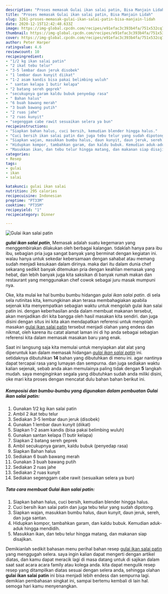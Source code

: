 ```yaml
---
description: "Proses memasak Gulai ikan salai patin, Bisa Manjain Lidah"
title: "Proses memasak Gulai ikan salai patin, Bisa Manjain Lidah"
slug: 3261-proses-memasak-gulai-ikan-salai-patin-bisa-manjain-lidah
date: 2020-12-15T12:42:48.633Z
image: https://img-global.cpcdn.com/recipes/e91efac3c393b4fa/751x532cq70/gulai-ikan-salai-patin-foto-resep-utama.jpg
thumbnail: https://img-global.cpcdn.com/recipes/e91efac3c393b4fa/751x532cq70/gulai-ikan-salai-patin-foto-resep-utama.jpg
cover: https://img-global.cpcdn.com/recipes/e91efac3c393b4fa/751x532cq70/gulai-ikan-salai-patin-foto-resep-utama.jpg
author: Peter Harper
ratingvalue: 4.6
reviewcount: 10
recipeingredient:
- "1/2 kg ikan salai patin"
- "2 ikat tebu telur"
- "3-5 lembar daun jeruk disobek"
- "1 lembar daun kunyit diikat"
- "1-2 asam kandis bisa pakai belimbing wuluh"
- " santan kelapa 1 butir kelapa"
- "2 batang sereh geprek"
- "secukupnya garam kaldu bubuk penyedap rasa"
- " Bahan halus"
- "6 buah bawang merah"
- "3 buah bawang putih"
- "2 ruas jahe"
- "2 ruas kunyit"
- "segenggam cabe rawit sesuaikan selera ya bun"
recipeinstructions:
- "Siapkan bahan halus, cuci bersih, kemudian blender hingga halus."
- "Cuci bersih ikan salai patin dan juga tebu telur yang sudah dipotong."
- "Siapkan wajan, masukkan bumbu halus, daun kunyit, daun jeruk, sereh, dan juga santan."
- "Hidupkan kompor, tambahkan garam, dan kaldu bubuk. Kemudian aduk-aduk hingga mendidih."
- "Masukkan ikan, dan tebu telur hingga matang, dan makanan siap disajikan."
categories:
- Resep
tags:
- gulai
- ikan
- salai

katakunci: gulai ikan salai 
nutrition: 295 calories
recipecuisine: Indonesian
preptime: "PT33M"
cooktime: "PT35M"
recipeyield: "1"
recipecategory: Dinner

---
```



![Gulai ikan salai patin](https://img-global.cpcdn.com/recipes/e91efac3c393b4fa/751x532cq70/gulai-ikan-salai-patin-foto-resep-utama.jpg)

<b><i>gulai ikan salai patin</i></b>, Memasak adalah suatu kegemaran yang menggembirakan dilakukan oleh berbagai kalangan. tidaklah hanya para ibu ibu, sebagian pria juga sangat banyak yang berminat dengan kegiatan ini. walau hanya untuk sekedar kebersamaan dengan sahabat atau memang sudah menjadi kesukaan dalam dirinya. maka dari itu dalam dunia chef sekarang sedikit banyak ditemukan pria dengan keahlian memasak yang hebat, dan lebih banyak juga kita saksikan di banyak rumah makan dan restaurant yang menggunakan chef cowok sebagai juru masak mumpuni nya.



Oke, kita mulai ke hal bumbu bumbu hidangan <i>gulai ikan salai patin</i>. di sela sela rutinitas kita, kemungkinan akan terasa membahagiakan apabila sejenak kita menyempatkan sebagian waktu untuk mengolah gulai ikan salai patin ini. dengan keberhasilan anda dalam membuat makanan tersebut, akan menjadikan diri kita bangga oleh hasil masakan kita sendiri. dan juga disini dengan situs ini kita akan mendapatkan referensi untuk mengolah masakan <u>gulai ikan salai patin</u> tersebut menjadi olahan yang endess dan nikmat, oleh karena itu catat alamat laman ini di hp anda sebagai sebagian referensi kita dalam memasak masakan baru yang enak.


Saat ini langsung saja kita memulai untuk menyiapkan alat alat yang diperuntuk kan dalam memasak hidangan <u><i>gulai ikan salai patin</i></u> ini. setidaknya dibutuhkan <b>14</b> bahan yang dibutuhkan di menu ini. agar nantinya dapat tercapai rasa yang lumayan dan sempurna. dan juga sediakan waktu kalian sejenak, sebab anda akan memulainya paling tidak dengan <b>5</b> langkah mudah. saya menginginkan segala yang dibutuhkan sudah anda miliki disini, oke mari kita proses dengan mencatat dulu bahan bahan berikut ini.

<!--inarticleads1-->

##### Komposisi dan bumbu-bumbu yang digunakan dalam pembuatan Gulai ikan salai patin:

1. Gunakan 1/2 kg ikan salai patin
1. Ambil 2 ikat tebu telur
1. Sediakan 3-5 lembar daun jeruk (disobek)
1. Gunakan 1 lembar daun kunyit (diikat)
1. Siapkan 1-2 asam kandis (bisa pakai belimbing wuluh)
1. Gunakan  santan kelapa (1 butir kelapa)
1. Siapkan 2 batang sereh geprek
1. Ambil secukupnya garam, kaldu bubuk (penyedap rasa)
1. Siapkan  Bahan halus
1. Sediakan 6 buah bawang merah
1. Gunakan 3 buah bawang putih
1. Sediakan 2 ruas jahe
1. Sediakan 2 ruas kunyit
1. Sediakan segenggam cabe rawit (sesuaikan selera ya bun)




<!--inarticleads2-->

##### Tata cara membuat Gulai ikan salai patin:

1. Siapkan bahan halus, cuci bersih, kemudian blender hingga halus.
1. Cuci bersih ikan salai patin dan juga tebu telur yang sudah dipotong.
1. Siapkan wajan, masukkan bumbu halus, daun kunyit, daun jeruk, sereh, dan juga santan.
1. Hidupkan kompor, tambahkan garam, dan kaldu bubuk. Kemudian aduk-aduk hingga mendidih.
1. Masukkan ikan, dan tebu telur hingga matang, dan makanan siap disajikan.




Demikianlah sedikit bahasan menu perihal bahan resep <u>gulai ikan salai patin</u> yang menggugah selera. saya ingin kalian dapat mengerti dengan artikel diatas, dan kamu dapat meracik lagi di masa datang untuk di sajikan dalam saat saat acara acara family atau kolega anda. kita dapat mengulik resep resep yang ditampilkan diatas sesuai dengan selera anda, sehingga olahan <b>gulai ikan salai patin</b> ini bisa menjadi lebih endess dan sempurna lagi. demikian pembahasan singkat ini, sampai bertemu kembali di lain hal. semoga hari kamu menyenangkan.
